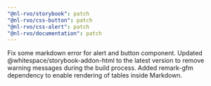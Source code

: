 ```yaml
---
"@nl-rvo/storybook": patch
"@nl-rvo/css-button": patch
"@nl-rvo/css-alert": patch
"@nl-rvo/documentation": patch
---
```


Fix some markdown error for alert and button component.
Updated @whitespace/storybook-addon-html to the latest version to remove warning messages during the build process.
Added remark-gfm dependency to enable rendering of tables inside Markdown.
